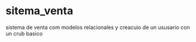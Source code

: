 # sitema_venta
 sistema de venta com modelos relacionales y creacuio de un ususario con un crub basico 
